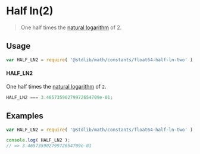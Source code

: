 # Half ln(2)

> One half times the [natural logarithm][ln] of 2.

<!-- <usage> -->

## Usage

``` javascript
var HALF_LN2 = require( '@stdlib/math/constants/float64-half-ln-two' );
```

#### HALF_LN2

One half times the [natural logarithm][ln] of `2`.

``` javascript
HALF_LN2 === 3.46573590279972654709e-01;
```

<!-- </usage> -->


<!-- <examples> -->

## Examples

<!-- TODO: better example -->

``` javascript
var HALF_LN2 = require( '@stdlib/math/constants/float64-half-ln-two' );

console.log( HALF_LN2 );
// => 3.46573590279972654709e-01
```

<!-- </examples> -->


<!-- <links> -->

<!-- FIXME: link -->

[ln]: https://github.com/math-io/ln

<!-- </links> -->

